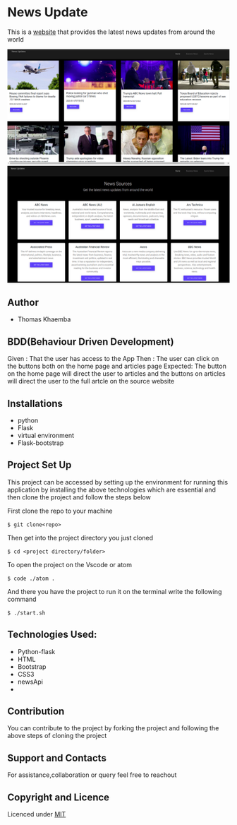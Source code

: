 # News Update
This is a [website](https://newsapp26.herokuapp.com/) that provides the latest news updates from around the world 

![News article](articles.png)
![source](news-sources.png)

## Author 
* Thomas Khaemba
  
## BDD(Behaviour Driven Development)
Given : That the user has access to the App
Then : The user can click on the buttons both on the home page and articles page
Expected: The button on the home page will direct the user to  articles and the buttons on  articles will direct the user  to the  full artcle on the source  website


## Installations
* python
* Flask
* virtual environment
* Flask-bootstrap
## Project Set Up
This project can be accessed by  setting up the environment  for running this application by installing the above technologies which are essential and then clone the project  and follow the steps below

First clone the repo  to your machine
```
$ git clone<repo>
```
Then get into  the project directory  you just cloned 
```
$ cd <project directory/folder>
```
To open the project on the Vscode or atom 
```
$ code ./atom .
```

And there you have the project to run it on the terminal write the following command

```
$ ./start.sh
```
## Technologies Used:
* Python-flask
* HTML
* Bootstrap
* CSS3
* newsApi
* 


## Contribution
You can contribute to the project by forking the project  and following the above steps of cloning the project



## Support and Contacts
For assistance,collaboration or query feel free to reachout

## Copyright and Licence
Licenced under [MIT](license)